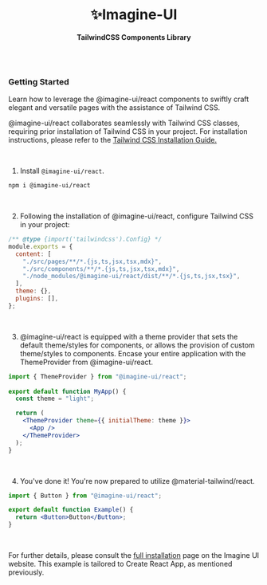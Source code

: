 <div align="center">
  <h1>✨Imagine-UI </h1>
   <p>
    <strong>TailwindCSS Components Library</strong>
  </p>
</div>

<br />
<br />

### Getting Started

Learn how to leverage the @imagine-ui/react components to swiftly craft elegant and versatile pages with the assistance of Tailwind CSS.

@imagine-ui/react collaborates seamlessly with Tailwind CSS classes, requiring prior installation of Tailwind CSS in your project. For installation instructions, please refer to the 
<a href="https://tailwindcss.com/docs/installation/framework-guides?ref=material-tailwind" target="_blank">Tailwind CSS Installation Guide.</a>

<br />

1. Install `@imagine-ui/react`.

```bash
npm i @imagine-ui/react
```

<br />

2. Following the installation of @imagine-ui/react, configure Tailwind CSS in your project:

```js
/** @type {import('tailwindcss').Config} */
module.exports = {
  content: [
    "./src/pages/**/*.{js,ts,jsx,tsx,mdx}",
    "./src/components/**/*.{js,ts,jsx,tsx,mdx}",
    "./node_modules/@imagine-ui/react/dist/**/*.{js,ts,jsx,tsx}",
  ],
  theme: {},
  plugins: [],
};

```

<br />

3. @imagine-ui/react is equipped with a theme provider that sets the default theme/styles for components, or allows the provision of custom theme/styles to components. Encase your entire application with the ThemeProvider from @imagine-ui/react.

```jsx
import { ThemeProvider } from "@imagine-ui/react";
 
export default function MyApp() {
  const theme = "light";

  return (
    <ThemeProvider theme={{ initialTheme: theme }}>
      <App />
    </ThemeProvider>
  );
}
```

<br />

4. You've done it! You're now prepared to utilize @material-tailwind/react.

```jsx
import { Button } from "@imagine-ui/react";

export default function Example() {
  return <Button>Button</Button>;
}
```

<br />

For further details, please consult the <a href="https://imagine-ui.com/docs/installation" target="_blank">full installation</a> page on the Imagine UI website. This example is tailored to Create React App, as mentioned previously.

